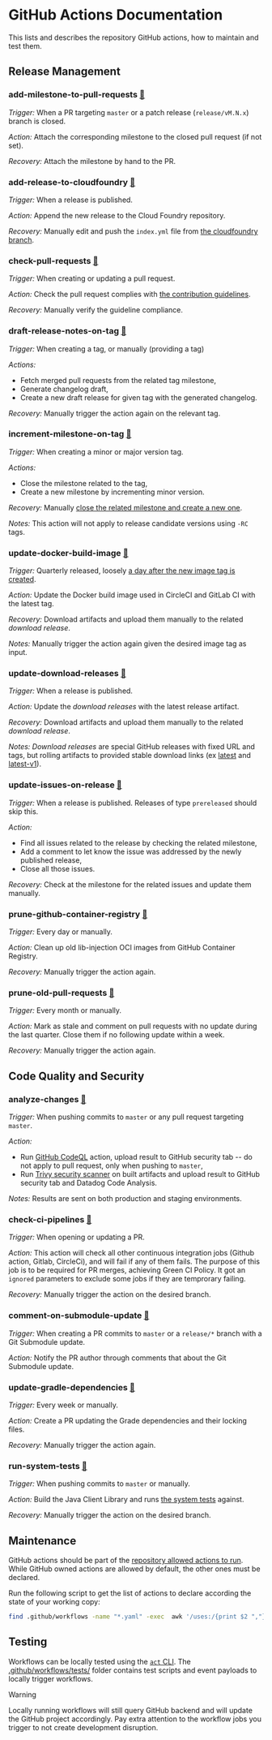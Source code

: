 # GitHub Actions Documentation

This lists and describes the repository GitHub actions, how to maintain and test them.

## Release Management

### add-milestone-to-pull-requests [🔗](add-milestone-to-pull-requests.yaml)

_Trigger:_ When a PR targeting `master` or a patch release (`release/vM.N.x`) branch is closed.

_Action:_ Attach the corresponding milestone to the closed pull request (if not set).

_Recovery:_ Attach the milestone by hand to the PR.

### add-release-to-cloudfoundry [🔗](add-release-to-cloudfoundry.yaml)

_Trigger:_ When a release is published.

_Action:_ Append the new release to the Cloud Foundry repository.

_Recovery:_ Manually edit and push the `index.yml` file from [the cloudfoundry branch](https://github.com/DataDog/dd-trace-java/tree/cloudfoundry).

### check-pull-requests [🔗](check-pull-requests.yaml)

_Trigger:_ When creating or updating a pull request.

_Action:_ Check the pull request complies with [the contribution guidelines](https://github.com/DataDog/dd-trace-java/blob/master/CONTRIBUTING.md).

_Recovery:_ Manually verify the guideline compliance.

### draft-release-notes-on-tag [🔗](draft-release-notes-on-tag.yaml)

_Trigger:_ When creating a tag, or manually (providing a tag)

_Actions:_

* Fetch merged pull requests from the related tag milestone,
* Generate changelog draft,
* Create a new draft release for given tag with the generated changelog.

_Recovery:_ Manually trigger the action again on the relevant tag.

### increment-milestone-on-tag [🔗](increment-milestone-on-tag.yaml)

_Trigger:_ When creating a minor or major version tag.

_Actions:_

* Close the milestone related to the tag,
* Create a new milestone by incrementing minor version.

_Recovery:_ Manually [close the related milestone and create a new one](https://github.com/DataDog/dd-trace-java/milestones).

_Notes:_ This action will not apply to release candidate versions using `-RC` tags.

### update-docker-build-image [🔗](update-docker-build-image.yaml)

_Trigger:_ Quarterly released, loosely [a day after the new image tag is created](https://github.com/DataDog/dd-trace-java-docker-build/blob/master/.github/workflows/docker-tag.yml).

_Action:_ Update the Docker build image used in CircleCI and GitLab CI with the latest tag.

_Recovery:_ Download artifacts and upload them manually to the related _download release_.

_Notes:_  Manually trigger the action again given the desired image tag as input.

### update-download-releases [🔗](update-download-releases.yaml)

_Trigger:_ When a release is published.

_Action:_ Update the _download releases_ with the latest release artifact.

_Recovery:_ Download artifacts and upload them manually to the related _download release_.

_Notes:_ _Download releases_ are special GitHub releases with fixed URL and tags, but rolling artifacts to provided stable download links (ex [latest](https://github.com/DataDog/dd-trace-java/releases/tag/download-latest) and [latest-v1](https://github.com/DataDog/dd-trace-java/releases/tag/download-latest-v1)).

### update-issues-on-release [🔗](update-issues-on-release.yaml)

_Trigger:_ When a release is published. Releases of type `prereleased` should skip this.

_Action:_

* Find all issues related to the release by checking the related milestone,
* Add a comment to let know the issue was addressed by the newly published release,
* Close all those issues.

_Recovery:_ Check at the milestone for the related issues and update them manually.

### prune-github-container-registry [🔗](prune-github-container-registry.yaml)

_Trigger:_ Every day or manually.

_Action:_ Clean up old lib-injection OCI images from GitHub Container Registry.

_Recovery:_ Manually trigger the action again.

### prune-old-pull-requests [🔗](prune-old-pull-requests.yaml)

_Trigger:_ Every month or manually.

_Action:_ Mark as stale and comment on pull requests with no update during the last quarter.
Close them if no following update within a week.

_Recovery:_ Manually trigger the action again.

## Code Quality and Security

### analyze-changes [🔗](analyze-changes.yaml)

_Trigger:_ When pushing commits to `master` or any pull request targeting `master`.

_Action:_

* Run [GitHub CodeQL](https://codeql.github.com/) action, upload result to GitHub security tab -- do not apply to pull request, only when pushing to `master`,
* Run [Trivy security scanner](https://github.com/aquasecurity/trivy) on built artifacts and upload result to GitHub security tab and Datadog Code Analysis.

_Notes:_ Results are sent on both production and staging environments.

### check-ci-pipelines [🔗](check-ci-pipelines.yaml)

_Trigger:_ When opening or updating a PR.

_Action:_ This action will check all other continuous integration jobs (Github action, Gitlab, CircleCi), and will fail if any of them fails.
The purpose of this job is to be required for PR merges, achieving Green CI Policy.
It got an `ignored` parameters to exclude some jobs if they are temprorary failing.

_Recovery:_ Manually trigger the action on the desired branch.

### comment-on-submodule-update [🔗](comment-on-submodule-update.yaml)

_Trigger:_ When creating a PR commits to `master` or a `release/*` branch with a Git Submodule update.

_Action:_ Notify the PR author through comments that about the Git Submodule update.

### update-gradle-dependencies [🔗](update-gradle-dependencies.yaml)

_Trigger:_ Every week or manually.

_Action:_ Create a PR updating the Grade dependencies and their locking files.

_Recovery:_ Manually trigger the action again.

### run-system-tests [🔗](run-system-tests.yaml)

_Trigger:_ When pushing commits to `master` or manually.

_Action:_ Build the Java Client Library and runs [the system tests](https://github.com/DataDog/system-tests) against.

_Recovery:_ Manually trigger the action on the desired branch.

## Maintenance

GitHub actions should be part of the [repository allowed actions to run](https://github.com/DataDog/dd-trace-java/settings/actions).
While GitHub owned actions are allowed by default, the other ones must be declared.

Run the following script to get the list of actions to declare according the state of your working copy:
```bash
find .github/workflows -name "*.yaml" -exec  awk '/uses:/{print $2 ","}' {} \; | grep -vE '^(actions|github)/' | sed 's/@.*/@*/' | sort | uniq
```

## Testing

Workflows can be locally tested using the [`act` CLI](https://github.com/nektos/act/).
The [.github/workflows/tests/](./tests) folder contains test scripts and event payloads to locally trigger workflows.

> [!WARNING]
> Locally running workflows will still query GitHub backend and will update the GitHub project accordingly.
> Pay extra attention to the workflow jobs you trigger to not create development disruption.
